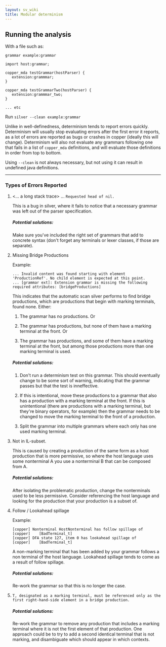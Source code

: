 ```yaml
---
layout: sv_wiki
title: Modular determinism 
---
```


## Running the analysis

With a file such as:

```
grammar example:grammar

import host:grammar;

copper_mda testGrammar(hostParser) {
   extension:grammmar;
}

copper_mda testGrammarTwo(hostParser) {
   extension:grammmar_two;
}

... etc 
```

Run ```silver --clean example:grammar```

Unlike in well-definedness, determinism tends to report errors quickly. Determinism will usually stop evaluating errors after the first error it reports, as a lot of errors are reported as bugs or crashes in copper (ideally this will change). Determinism will also not evaluate any grammars following one that fails in a list of ```copper_mda``` definitions, and will evaluate those definitions in order from top to bottom.

Using ```--clean``` is not always necessary, but not using it can result in undefined java definitions.

---

### Types of Errors Reported

1. <... a long stack trace> ... ```Requested head of nil.```

   This is a bug in silver, where it fails to notice that a necessary grammar was left out of the parser specification.

   ##### Potential solutions:

   Make sure you've included the right set of grammars that add to concrete syntax (don't forget any terminals or lexer classes, if those are separate).

2. Missing Bridge Productions 

   Example:
   ```
   ... Invalid content was found starting with element 'ProductionRef'. No child element is expected at this point.
   ... [grammar ext]: Extension grammar is missing the following required attributes: [bridgeProductions]
   ```  

   This indicates that the automatic scan silver performs to find bridge productions, which are productions that begin with marking terminals, found none. Either:  

   1. The grammar has no productions. Or  

   2. The grammar has productions, but none of them have a marking terminal at the front. Or  

   3. The grammar has productions, and some of them have a marking terminal at the front, but among those productions more than one marking terminal is used.  

   ##### Potential solutions:  

   1. Don't run a determinism test on this grammar. This should eventually change to be some sort of warning, indicating that the grammar passes but that the test is inneffective. 

   2. If this is intentional, move these productions to a grammar that also has a production with a marking terminal at the front. If this is unintentional (there are productions with a marking terminal, but they're binary operators, for example) then the grammar needs to be changed to move the marking terminal to the front of a production.

   3. Split the grammar into multiple grammars where each only has one used marking terminal. 

3. Not in IL-subset. 

   This is caused by creating a production of the same form as a host production that is more permissive, so where the host language uses some nonterminal A you use a nonterminal B that can be composed from A.

   ##### Potential solutions:

   After isolating the problematic production, change the nonterminals used to be less permissive. Consider referencing the host language and looking for the production that your production is a subset of. 

4. Follow / Lookahead spillage

   Example:
   ```
   [copper] Nonterminal HostNonterminal has follow spillage of
   [copper]    [BadTerminal_t]
   [copper] DFA state 127, item 0 has lookahead spillage of
   [copper]    [BadTerminal_t]
   ```

   A non-marking terminal that has been added by your grammar follows a non terminal of the host language. Lookahead spillage tends to come as a result of follow spillage.

   ##### Potential solutions:

   Re-work the grammar so that this is no longer the case. 

5. ```T, designated as a marking terminal, must be referenced only as the first right-hand-side element in a bridge production.```

   ##### Potential solutions:

   Re-work the grammar to remove any production that includes a marking terminal where it is not the first element of that production. One approach could be to try to add a second identical terminal that is not marking, and disambiguate which should appear in which contexts. 
